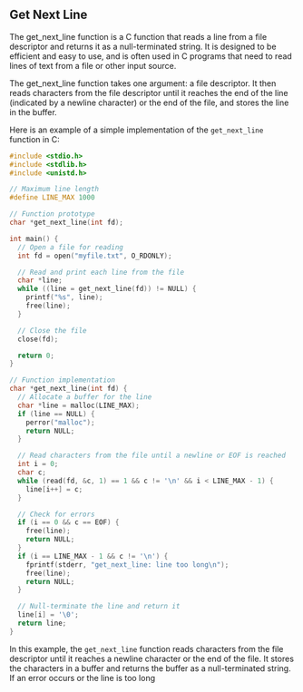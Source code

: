 ## Get Next Line

The get_next_line function is a C function that reads a line from a file descriptor and returns it as a null-terminated string. It is designed to be efficient and easy to use, and is often used in C programs that need to read lines of text from a file or other input source.

The get_next_line function takes one argument: a file descriptor. It then reads characters from the file descriptor until it reaches the end of the line (indicated by a newline character) or the end of the file, and stores the line in the buffer.


Here is an example of a simple implementation of the `get_next_line` function in C:

```c
#include <stdio.h>
#include <stdlib.h>
#include <unistd.h>

// Maximum line length
#define LINE_MAX 1000

// Function prototype
char *get_next_line(int fd);

int main() {
  // Open a file for reading
  int fd = open("myfile.txt", O_RDONLY);

  // Read and print each line from the file
  char *line;
  while ((line = get_next_line(fd)) != NULL) {
    printf("%s", line);
    free(line);
  }

  // Close the file
  close(fd);

  return 0;
}

// Function implementation
char *get_next_line(int fd) {
  // Allocate a buffer for the line
  char *line = malloc(LINE_MAX);
  if (line == NULL) {
    perror("malloc");
    return NULL;
  }

  // Read characters from the file until a newline or EOF is reached
  int i = 0;
  char c;
  while (read(fd, &c, 1) == 1 && c != '\n' && i < LINE_MAX - 1) {
    line[i++] = c;
  }

  // Check for errors
  if (i == 0 && c == EOF) {
    free(line);
    return NULL;
  }
  if (i == LINE_MAX - 1 && c != '\n') {
    fprintf(stderr, "get_next_line: line too long\n");
    free(line);
    return NULL;
  }

  // Null-terminate the line and return it
  line[i] = '\0';
  return line;
}
``` 

In this example, the `get_next_line` function reads characters from the file descriptor until it reaches a newline character or the end of the file. It stores the characters in a buffer and returns the buffer as a null-terminated string. If an error occurs or the line is too long

